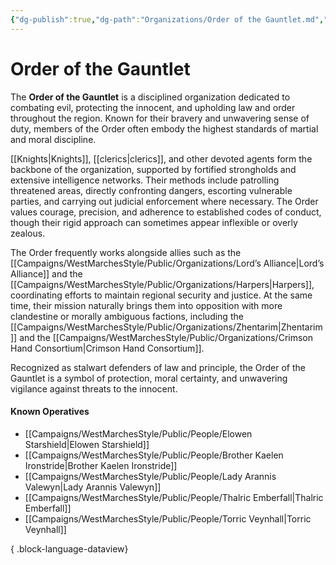```yaml
---
{"dg-publish":true,"dg-path":"Organizations/Order of the Gauntlet.md","permalink":"/organizations/order-of-the-gauntlet/","tags":["organization","religious","sword-coast","OrderOfTheGauntlet"],"dgShowFileTree":true}
---
```


# **Order of the Gauntlet**

The **Order of the Gauntlet** is a disciplined organization dedicated to combating evil, protecting the innocent, and upholding law and order throughout the region. Known for their bravery and unwavering sense of duty, members of the Order often embody the highest standards of martial and moral discipline.

[[Knights\|Knights]], [[clerics\|clerics]], and other devoted agents form the backbone of the organization, supported by fortified strongholds and extensive intelligence networks. Their methods include patrolling threatened areas, directly confronting dangers, escorting vulnerable parties, and carrying out judicial enforcement where necessary. The Order values courage, precision, and adherence to established codes of conduct, though their rigid approach can sometimes appear inflexible or overly zealous.

The Order frequently works alongside allies such as the [[Campaigns/WestMarchesStyle/Public/Organizations/Lord’s Alliance\|Lord’s Alliance]] and the [[Campaigns/WestMarchesStyle/Public/Organizations/Harpers\|Harpers]], coordinating efforts to maintain regional security and justice. At the same time, their mission naturally brings them into opposition with more clandestine or morally ambiguous factions, including the [[Campaigns/WestMarchesStyle/Public/Organizations/Zhentarim\|Zhentarim]] and the [[Campaigns/WestMarchesStyle/Public/Organizations/Crimson Hand Consortium\|Crimson Hand Consortium]].

Recognized as stalwart defenders of law and principle, the Order of the Gauntlet is a symbol of protection, moral certainty, and unwavering vigilance against threats to the innocent.

#### Known Operatives
- [[Campaigns/WestMarchesStyle/Public/People/Elowen Starshield\|Elowen Starshield]]
- [[Campaigns/WestMarchesStyle/Public/People/Brother Kaelen Ironstride\|Brother Kaelen Ironstride]]
- [[Campaigns/WestMarchesStyle/Public/People/Lady Arannis Valewyn\|Lady Arannis Valewyn]]
- [[Campaigns/WestMarchesStyle/Public/People/Thalric Emberfall\|Thalric Emberfall]]
- [[Campaigns/WestMarchesStyle/Public/People/Torric Veynhall\|Torric Veynhall]]

{ .block-language-dataview}